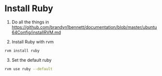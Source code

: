 Install Ruby
=============

1. Do all the things in https://github.com/brandyn1bennett/documentation/blob/master/ubuntu64Config/installRVM.md

2. Install Ruby with rvm
  
  ```bash
  rvm install ruby
  ```

3. Set the default ruby

  ```bash
  rvm use ruby --default
  ```
